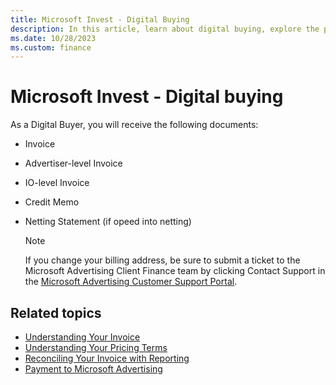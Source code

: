 ```yaml
---
title: Microsoft Invest - Digital Buying
description: In this article, learn about digital buying, explore the processes, and learn the details of the documents that a digital buyer is set to receive.
ms.date: 10/28/2023
ms.custom: finance
---
```


# Microsoft Invest - Digital buying

As a Digital Buyer, you will receive the following documents:

- Invoice
- Advertiser-level Invoice
- IO-level Invoice
- Credit Memo
- Netting Statement (if opeed into netting)

  > [!NOTE]
  > If you change your billing address, be sure to submit a ticket to the Microsoft Advertising Client Finance team by clicking Contact Support in the [Microsoft Advertising Customer Support Portal](https://help.xandr.com/s/login/).

## Related topics

- [Understanding Your Invoice](understanding-your-invoice.md)
- [Understanding Your Pricing Terms](understanding-your-pricing-terms.md)
- [Reconciling Your Invoice with Reporting](reconciling-your-invoice-with-reporting.md)
- [Payment to Microsoft Advertising](payment-to-xandr.md)
